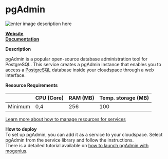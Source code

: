 ﻿---
sidebar_position: 23
---

# pgAdmin

![enter image description here](https://api.mogenius.com/file/id/9b0934ab-599b-4ab7-8e65-02895f84a98c)

**[Website](https://www.pgadmin.org/)**  
**[Documentation](https://www.pgadmin.org/docs/)**  

**Description**

pgAdmin is a popular open-source database administration tool for PostgreSQL. This service creates a pgAdmin instance that enables you to access a [PostgreSQL](#) database inside your cloudspace through a web interface.

**Resource Requirements**

||CPU (Core)|RAM (MB)  |Temp. storage (MB)|
|--|--|--|--|
| Minimum | 0,4 |256| 100 |

[Learn more about how to manage resources for services](./../cloud-management/resource-management.md)

**How to deploy**  
To set up pgAdmin, you can add it as a service to your cloudspace. Select pgAdmin from the service library and follow the instructions.  
There is a detailed tutorial available on [how to launch pgAdmin with mogenius](./../tutorials/how-to-set-up-pgadmin-in-the-cloud.md).

